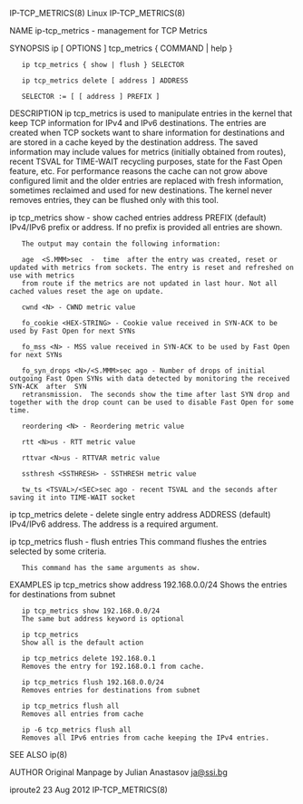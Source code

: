 IP-TCP_METRICS(8)							     Linux							     IP-TCP_METRICS(8)

NAME
       ip-tcp_metrics - management for TCP Metrics

SYNOPSIS
       ip [ OPTIONS ] tcp_metrics { COMMAND | help }

       ip tcp_metrics { show | flush } SELECTOR

       ip tcp_metrics delete [ address ] ADDRESS

       SELECTOR := [ [ address ] PREFIX ]

DESCRIPTION
       ip tcp_metrics is used to manipulate entries in the kernel that keep TCP information for IPv4 and IPv6 destinations. The entries are created when TCP
       sockets want to share information for destinations and are stored in a cache keyed by the destination address. The saved information may include values
       for metrics (initially obtained from routes), recent TSVAL for TIME-WAIT recycling purposes, state for the Fast Open feature, etc.  For performance
       reasons the cache can not grow above configured limit and the older entries are replaced with fresh information, sometimes reclaimed and used for new
       destinations. The kernel never removes entries, they can be flushed only with this tool.

   ip tcp_metrics show - show cached entries
       address PREFIX (default)
	      IPv4/IPv6 prefix or address. If no prefix is provided all entries are shown.

       The output may contain the following information:

       age  <S.MMM>sec	-  time	 after the entry was created, reset or updated with metrics from sockets. The entry is reset and refreshed on use with metrics
       from route if the metrics are not updated in last hour. Not all cached values reset the age on update.

       cwnd <N> - CWND metric value

       fo_cookie <HEX-STRING> - Cookie value received in SYN-ACK to be used by Fast Open for next SYNs

       fo_mss <N> - MSS value received in SYN-ACK to be used by Fast Open for next SYNs

       fo_syn_drops <N>/<S.MMM>sec ago - Number of drops of initial outgoing Fast Open SYNs with data detected by monitoring the received  SYN-ACK  after  SYN
       retransmission.	The seconds show the time after last SYN drop and together with the drop count can be used to disable Fast Open for some time.

       reordering <N> - Reordering metric value

       rtt <N>us - RTT metric value

       rttvar <N>us - RTTVAR metric value

       ssthresh <SSTHRESH> - SSTHRESH metric value

       tw_ts <TSVAL>/<SEC>sec ago - recent TSVAL and the seconds after saving it into TIME-WAIT socket

   ip tcp_metrics delete - delete single entry
       address ADDRESS (default)
	      IPv4/IPv6 address. The address is a required argument.

   ip tcp_metrics flush - flush entries
       This command flushes the entries selected by some criteria.

       This command has the same arguments as show.

EXAMPLES
       ip tcp_metrics show address 192.168.0.0/24
	   Shows the entries for destinations from subnet

       ip tcp_metrics show 192.168.0.0/24
	   The same but address keyword is optional

       ip tcp_metrics
	   Show all is the default action

       ip tcp_metrics delete 192.168.0.1
	   Removes the entry for 192.168.0.1 from cache.

       ip tcp_metrics flush 192.168.0.0/24
	   Removes entries for destinations from subnet

       ip tcp_metrics flush all
	   Removes all entries from cache

       ip -6 tcp_metrics flush all
	   Removes all IPv6 entries from cache keeping the IPv4 entries.

SEE ALSO
       ip(8)

AUTHOR
       Original Manpage by Julian Anastasov <ja@ssi.bg>

iproute2								  23 Aug 2012							     IP-TCP_METRICS(8)
